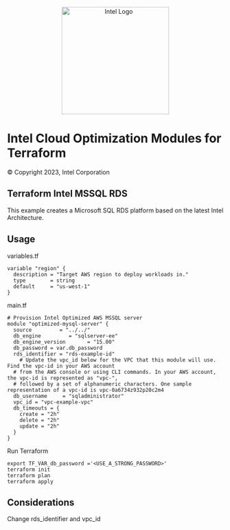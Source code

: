 <p align="center">
  <img src="https://github.com/OTCShare2/terraform-intel-hashicorp/blob/main/images/logo-classicblue-800px.png?raw=true" alt="Intel Logo" width="250"/>
</p>

# Intel Cloud Optimization Modules for Terraform

© Copyright 2023, Intel Corporation

## Terraform Intel MSSQL RDS 

This example creates a Microsoft SQL RDS platform based on the latest Intel Architecture. 

## Usage

variables.tf

```hcl
variable "region" {
  description = "Target AWS region to deploy workloads in."
  type        = string
  default     = "us-west-1"
}
```
main.tf
```hcl
# Provision Intel Optimized AWS MSSQL server
module "optimized-mysql-server" {
  source         = "../../"
  db_engine         = "sqlserver-ee"
  db_engine_version       = "15.00"
  db_password = var.db_password
  rds_identifier = "rds-example-id"
    # Update the vpc_id below for the VPC that this module will use. Find the vpc-id in your AWS account
  # from the AWS console or using CLI commands. In your AWS account, the vpc-id is represented as "vpc-",
  # followed by a set of alphanumeric characters. One sample representation of a vpc-id is vpc-0a6734z932p20c2m4
  db_username     = "sqladministrator"
  vpc_id = "vpc-example-vpc"
  db_timeouts = {
    create = "2h"
    delete = "2h"
    update = "2h"
  }
}
```



Run Terraform

```hcl
export TF_VAR_db_password ='<USE_A_STRONG_PASSWORD>'
terraform init  
terraform plan
terraform apply 
```
## Considerations
Change rds_identifier and vpc_id
